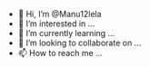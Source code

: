 - 👋 Hi, I’m @Manu12lela
- 👀 I’m interested in ...
- 🌱 I’m currently learning ...
- 💞️ I’m looking to collaborate on ...
- 📫 How to reach me ...

<!---
Manu12lela/Manu12lela is a ✨ special ✨ repository because its `README.md` (this file) appears on your GitHub profile.
You can click the Preview link to take a look at your changes.
--->
